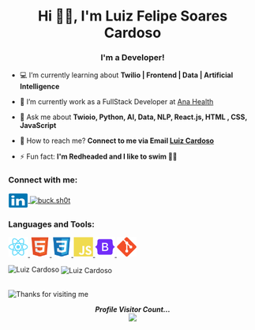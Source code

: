 <h1 align="center">Hi 👋🏻, I'm Luiz Felipe Soares Cardoso</h1>
<h3 align="center">I'm a Developer!</h3>



- 💻 I’m currently learning about **Twilio | Frontend | Data | Artificial Intelligence**

- 💼 I’m currently work as a FullStack Developer at [Ana Health](https://www.anahealth.app/)

- 💬 Ask me about **Twioio, Python, AI, Data, NLP, React.js, HTML , CSS, JavaScript**

- 📧 How to reach me? **Connect to me via Email [Luiz Cardoso](luizfelipe.sc1999@gmail.com)**

- ⚡ Fun fact: **I'm Redheaded and I like to swim 🏊‍♂️**

<p align="left">
<h3 align="left">Connect with me: </h3>
<a href="https://www.linkedin.com/in/luizfcardoso/" target="blank"><img align="center" src="https://raw.githubusercontent.com/devicons/devicon/master/icons/linkedin/linkedin-original.svg" alt="devesh-kumar-singh-b43580136" height="30" width="40" /> </a>
<a href="https://www.instagram.com/luizfsoarees/" target="blank"><img align="center" src="https://image.flaticon.com/icons/png/128/1384/1384063.png" alt="buck.sh0t" height="30" width="40" /> </a>
</p>

<h3 align="left">Languages and Tools:</h3>
<p align="left"> 
    <a href="https://pt-br.reactjs.org/" target="_blank"> 
        <code><img src="https://raw.githubusercontent.com/devicons/devicon/9f4f5cdb393299a81125eb5127929ea7bfe42889/icons/react/react-original.svg" alt="react" width="40" height="40"/></code> 
    </a> 
    <a href="https://www.w3.org/html/" target="_blank"> 
        <code><img src="https://raw.githubusercontent.com/devicons/devicon/master/icons/html5/html5-original.svg" alt="html5" width="40" height="40"/></code> 
    </a>  
    <a href="https://www.w3schools.com/css/" target="_blank"> 
        <code><img src="https://raw.githubusercontent.com/devicons/devicon/master/icons/css3/css3-original.svg" alt="css3" width="40" height="40"/></code>  
    </a> 
    <a href="https://developer.mozilla.org/en-US/docs/Web/JavaScript" target="_blank"> 
        <code><img src="https://raw.githubusercontent.com/devicons/devicon/master/icons/javascript/javascript-plain.svg" alt="javascript" width="40" height="40"/></code>  
    </a>
    <a href="https://getbootstrap.com" target="_blank"> 
        <code><img src="https://raw.githubusercontent.com/devicons/devicon/master/icons/bootstrap/bootstrap-plain.svg" alt="bootstrap" width="40" height="40"/></code>  
    </a> 
    <a href="https://git-scm.com/" target="_blank"> 
        <code><img src="https://raw.githubusercontent.com/devicons/devicon/master/icons/git/git-original.svg" alt="git" width="40" height="40"/></code>  
    </a> 
</p> 

<p><img align="left" src="https://github-readme-stats.vercel.app/api/top-langs/?username=luizfsoares&layout=compact&theme=midnight-purple" alt="Luiz Cardoso" /></p>
<p>&nbsp;<img align="center" src="https://github-readme-stats.vercel.app/api?username=luizfsoares&show_icons=true&theme=midnight-purple&count_private=true" alt="Luiz Cardoso" /></p>
<br>
<img height="120" alt="Thanks for visiting me" width="100%" src="https://raw.githubusercontent.com/BrunnerLivio/brunnerlivio/master/images/marquee.svg" />
<br />
<p align="center"> 
  <i><b>Profile Visitor Count...</b></i><br>
  <img src="https://profile-counter.glitch.me/luizfsoares/count.svg" />
</p>

